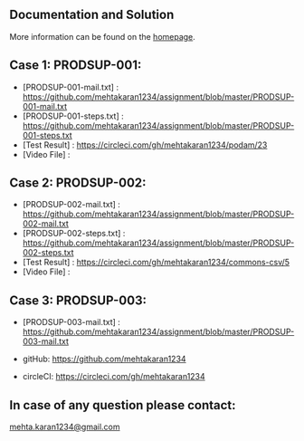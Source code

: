 Documentation and Solution
--------------------------

More information can be found on the [homepage](https://github.com/mehtakaran1234/assignment).


Case 1: PRODSUP-001:
-----------------------------------
+ [PRODSUP-001-mail.txt] : https://github.com/mehtakaran1234/assignment/blob/master/PRODSUP-001-mail.txt
+ [PRODSUP-001-steps.txt] : https://github.com/mehtakaran1234/assignment/blob/master/PRODSUP-001-steps.txt
+ [Test Result] : https://circleci.com/gh/mehtakaran1234/podam/23
+ [Video File] : 
 

Case 2: PRODSUP-002:
-----------------------------------
+ [PRODSUP-002-mail.txt] : https://github.com/mehtakaran1234/assignment/blob/master/PRODSUP-002-mail.txt
+ [PRODSUP-002-steps.txt] : https://github.com/mehtakaran1234/assignment/blob/master/PRODSUP-002-steps.txt
+ [Test Result] : https://circleci.com/gh/mehtakaran1234/commons-csv/5
+ [Video File] : 



Case 3: PRODSUP-003:
-----------------------------------
+ [PRODSUP-003-mail.txt] : https://github.com/mehtakaran1234/assignment/blob/master/PRODSUP-003-mail.txt

* gitHub:
https://github.com/mehtakaran1234

* circleCI:
https://circleci.com/gh/mehtakaran1234


In case of any question please contact:
-----------------------------------

mehta.karan1234@gmail.com
